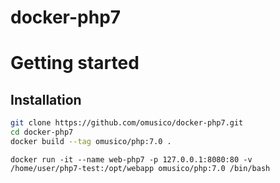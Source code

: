 # docker-php7

# Getting started

## Installation

```bash
git clone https://github.com/omusico/docker-php7.git
cd docker-php7
docker build --tag omusico/php:7.0 .
```

```
docker run -it --name web-php7 -p 127.0.0.1:8080:80 -v /home/user/php7-test:/opt/webapp omusico/php:7.0 /bin/bash
```
